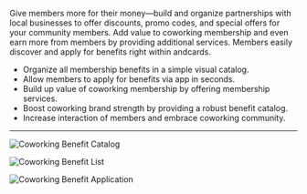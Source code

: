 Give members more for their money—build and organize partnerships with local businesses to offer discounts, promo codes, and special offers for your community members. Add value to coworking membership and even earn more from members by providing additional services. Members easily discover and apply for benefits right within andcards.

- Organize all membership benefits in a simple visual catalog.
- Allow members to apply for benefits via app in seconds.
- Build up value of coworking membership by offering membership services.
- Boost coworking brand strength by providing a robust benefit catalog.
- Increase interaction of members and embrace coworking community.

---

![Coworking Benefit Catalog](https://s3.ap-northeast-2.amazonaws.com/marketing.feature.andcards.com/benefit-category.jpg|height=1080,width=1920)


![Coworking Benefit List](https://s3.ap-northeast-2.amazonaws.com/marketing.feature.andcards.com/benefit-list.jpg|height=1080,width=1920)


![Coworking Benefit Application](https://s3.ap-northeast-2.amazonaws.com/marketing.feature.andcards.com/benefit-application.jpg|height=1080,width=1920)